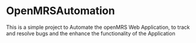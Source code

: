 # OpenMRSAutomation

This is a simple project to Automate the openMRS Web Application, to track and resolve bugs and the enhance the functionality of the Application
